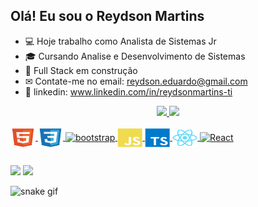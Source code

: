 ## Olá! Eu sou o Reydson Martins


- 💻 Hoje trabalho como Analista de Sistemas Jr
- 🎓 Cursando Analise e Desenvolvimento de Sistemas
- 💱 Full Stack em construção 
- ✉ Contate-me no email: reydson.eduardo@gmail.com
- 📌 linkedin: www.linkedin.com/in/reydsonmartins-ti

<div align="center">
  <a href="https://github.com/Reydson-Martins">
  <img height="180em" src="https://github-readme-stats.vercel.app/api?username=Reydson-Martins&show_icons=true&theme=tokyonight&include_all_commits=true&count_private=true"/>
  <img height="180em" src="https://github-readme-stats.vercel.app/api/top-langs/?username=Reydson-Martins&layout=compact&langs_count=7&theme=tokyonight"/>
</div>


<div style="display: inline_block"><br>
  <img align="center" alt="HTML" height="30" width="40" src="https://raw.githubusercontent.com/devicons/devicon/master/icons/html5/html5-original.svg">
  <img align="center" alt="CSS" height="30" width="40" src="https://raw.githubusercontent.com/devicons/devicon/master/icons/css3/css3-original.svg">  
  <img align="center" alt="bootstrap" height="30" width"40" src="https://cdn.jsdelivr.net/gh/devicons/devicon/icons/bootstrap/bootstrap-original.svg" />          
  <img align="center" alt="Js" height="30" width="40" src="https://raw.githubusercontent.com/devicons/devicon/master/icons/javascript/javascript-plain.svg">
  <img align="center" alt="Ts" height="30" width="40" src="https://raw.githubusercontent.com/devicons/devicon/master/icons/typescript/typescript-plain.svg">
  <img align="center" alt="React" height="30" width="40" src="https://raw.githubusercontent.com/devicons/devicon/master/icons/react/react-original.svg">  
  <img align="center" alt="React" height="30" width="40" src="https://cdn.jsdelivr.net/gh/devicons/devicon/icons/nodejs/nodejs-original-wordmark.svg" />               
 
</div>
  
  ##
 
<div>
  <a href = "mailto:contatoreydson.eduardo@gmail.com"><img src="https://img.shields.io/badge/-Gmail-%23333?style=for-the-badge&logo=gmail&logoColor=white" target="_blank"></a>
  <a href="https://www.linkedin.com/in/reydsonmartins-ti/" target="_blank"><img src="https://img.shields.io/badge/-LinkedIn-%230077B5?style=for-the-badge&logo=linkedin&logoColor=white" target="_blank"></a>   
   
</div>

![snake gif](https://github.com/Reydson-Martins/Reysdon-Martins/blob/output/github-contribution-grid-snake.svg)
